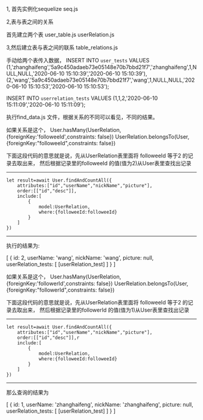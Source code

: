 1, 首先实例化sequelize
seq.js



2,表与表之间的关系

首先建立两个表
user_table.js
userRelation.js

3,然后建立表与表之间的联系
table_relations.js


手动给两个表传入数据，
INSERT INTO `user_tests` VALUES 
(1,'zhanghaifeng','5a9c450adaeb73e05148e70b7bbd21f7','zhanghaifeng',1,NULL,NULL,'2020-06-10 15:10:39','2020-06-10 15:10:39'),
(2,'wang','5a9c450adaeb73e05148e70b7bbd21f7','wang',1,NULL,NULL,'2020-06-10 15:10:53','2020-06-10 15:10:53');


INSERT INTO `userrelation_tests` VALUES (1,1,2,'2020-06-10 15:11:09','2020-06-10 15:11:09');


执行find_data.js  文件，根据关系的不同可以看见，不同的结果。


如果关系是这个，
User.hasMany(UserRelation,{foreignKey:'followeeId',constraints: false})
UserRelation.belongsTo(User,{foreignKey:"followeeId",constraints: false})


下面这段代码的意思就是说，先从UserRelation表里面将 followeeId 等于2 的记录去取出来，
然后根据记录里的followeeId 的值(值为2)从User表里查找出记录

-----------
    let result=await User.findAndCountAll({
        attributes:["id","userName","nickName","picture"],
        order:[["id","desc"]],
        include:[
            {
                model:UserRelation,
                where:{followeeId:followeeId}
            }
        ]
    })
-------------


执行的结果为:

[
  {
    id: 2,
    userName: 'wang',
    nickName: 'wang',
    picture: null,
    userRelation_tests: [ [userRelation_test] ]
  }
]



如果关系是这个，
User.hasMany(UserRelation,{foreignKey:'followerId',constraints: false})
UserRelation.belongsTo(User,{foreignKey:"followerId",constraints: false})


下面这段代码的意思就是说，先从UserRelation表里面将 followeeId 等于2 的记录去取出来，
然后根据记录里的followerId 的值(值为1)从User表里查找出记录

-----------
    let result=await User.findAndCountAll({
        attributes:["id","userName","nickName","picture"],
        order:[["id","desc"]],r
        include:[
            {
                model:UserRelation,
                where:{followeeId:followeeId}
            }
        ]
    })
-------------

那么查询的结果为

[
  {
    id: 1,
    userName: 'zhanghaifeng',
    nickName: 'zhanghaifeng',
    picture: null,
    userRelation_tests: [ [userRelation_test] ]
  }
]